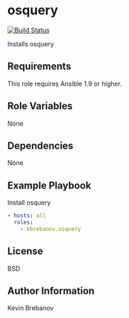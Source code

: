 osquery
=======

[![Build Status](https://travis-ci.org/kbrebanov/ansible-osquery.svg?branch=master)](https://travis-ci.org/kbrebanov/ansible-osquery)

Installs osquery

Requirements
------------

This role requires Ansible 1.9 or higher.

Role Variables
--------------

None

Dependencies
------------

None

Example Playbook
----------------

Install osquery
```yaml
- hosts: all
  roles:
    - kbrebanov.osquery
```

License
-------

BSD

Author Information
------------------

Kevin Brebanov
